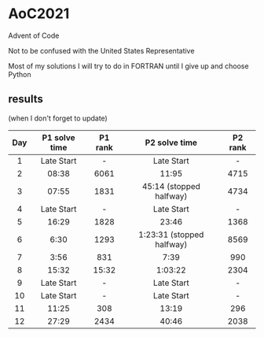 # AoC2021
Advent of Code

Not to be confused with the United States Representative

Most of my solutions I will try to do in FORTRAN until I give up and choose Python

## results 
(when I don't forget to update)

| Day | P1 solve time | P1 rank |  P2 solve time  | P2 rank |
|:---:|:-------------:|:-------:|:---------------:|:-------:|
|  1  | Late Start    |    -    |  Late Start     |    -    |
|  2  |     08:38     |  6061   |  11:95          |  4715   |
|  3  |     07:55     |  1831   |  45:14 (stopped halfway)   |  4734   |
|  4  | Late Start    |    -    |  Late Start     |    -    |
|  5  |     16:29     |   1828  |  23:46          |  1368   |
|  6  |     6:30      |   1293  |  1:23:31 (stopped halfway)  |   8569   |
|  7  |     3:56      |   831   |  7:39           |  990    |
|  8  |     15:32     |   15:32 |  1:03:22        |  2304   |
|  9  |  Late Start   |     -   |  Late Start     |  -      |
| 10  |  Late Start   |     -   |  Late Start     |   -     |
| 11  |     11:25     |  308    |  13:19          |  296    |
| 12  |     27:29     |  2434   |  40:46          |  2038   |
